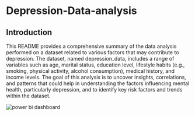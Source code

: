 # Depression-Data-analysis

## Introduction
This README provides a comprehensive summary of the data analysis performed on a dataset related to various factors that may contribute to depression. The dataset, named depression_data, includes a range of variables such as age, marital status, education level, lifestyle habits (e.g., smoking, physical activity, alcohol consumption), medical history, and income levels. The goal of this analysis is to uncover insights, correlations, and patterns that could help in understanding the factors influencing mental health, particularly depression, and to identify key risk factors and trends within the dataset.

![power bi dashboard](https://github.com/user-attachments/assets/1ac947eb-9254-4d48-8773-854977b83aa2)

